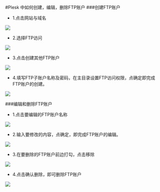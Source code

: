 <!-- --- tag: plesk ftp 虚拟主机 -->
#Plesk 中如何创建，编辑，删除FTP账户
###创建FTP账户

* 1.点击网站与域名

![](http://ww4.sinaimg.cn/large/a74eed94jw1dzau788k4bj.jpg)

* 2.选择FTP访问

![](http://ww4.sinaimg.cn/large/a74ecc4cjw1dzau1yrf1dj.jpg)

* 3.点击创建其他FTP账户

![](http://ww1.sinaimg.cn/large/a74ecc4cjw1dzauff4gcbj.jpg)


* 4.填写FTP子账户名称及密码，在主目录设置FTP访问权限，点确定即完成FTP账户的创建。

![](http://ww3.sinaimg.cn/large/a74eed94jw1dzaulifw6zj.jpg)

###编辑和删除FTP账户

* 1.点击要编辑的FTP账户名称

![](http://ww3.sinaimg.cn/large/a74e55b4jw1dzauq5mahbj.jpg)

* 2.输入要修改的内容，点确定，即完成FTP账户的编辑。

![](http://ww3.sinaimg.cn/large/a74ecc4cjw1dzautb4thtj.jpg)

* 3.在要删除的FTP账户前边打勾，点击移除

![](http://ww4.sinaimg.cn/large/a74eed94jw1dzauw9wblqj.jpg)

* 4.点击确认删除，即可删除FTP账户 

![](http://ww4.sinaimg.cn/large/a74e55b4jw1dzauzzl32gj.jpg.jpg)